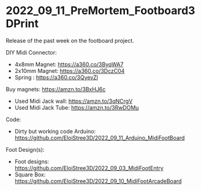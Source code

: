 # 2022_09_11_PreMortem_Footboard3DPrint
Release of the past week on the footboard project.


DIY Midi Connector:
- 4x8mm Magnet: https://a360.co/3ByqWA7
- 2x10mm Magnet: https://a360.co/3DczC04
- Spring : https://a360.co/3QyevZl


Buy magnets: https://amzn.to/3BxHJ6c
- Used Midi Jack wall: https://amzn.to/3qNCrgV
- Used Midi Jack Tube: https://amzn.to/3RwDOMu


Code: 
- Dirty but working code Arduino: https://github.com/EloiStree3D/2022_09_11_Arduino_MidiFootBoard

Foot Design(s):
- Foot designs: https://github.com/EloiStree3D/2022_09_03_MidiFootEntry
- Square Box: https://github.com/EloiStree3D/2022_09_10_MidiFootArcadeBoard
